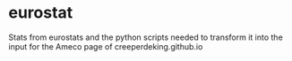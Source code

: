 # eurostat
Stats from eurostats and the python scripts needed to transform it into the input for the Ameco page of creeperdeking.github.io
